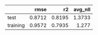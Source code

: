 |          |   rmse |     r2 |   avg_nll |
|:---------|-------:|-------:|----------:|
| test     | 0.8712 | 0.8195 |    1.3733 |
| training | 0.9572 | 0.7935 |    1.277  |